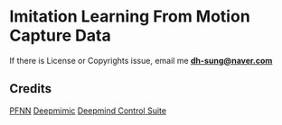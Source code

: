 # Imitation Learning From Motion Capture Data

If there is License or Copyrights issue, email me
**dh-sung@naver.com**

## Credits
[PFNN](http://theorangeduck.com/page/phase-functioned-neural-networks-character-control)
[Deepmimic](https://github.com/xbpeng/DeepMimic)
[Deepmind Control Suite](https://github.com/deepmind/dm_control)
